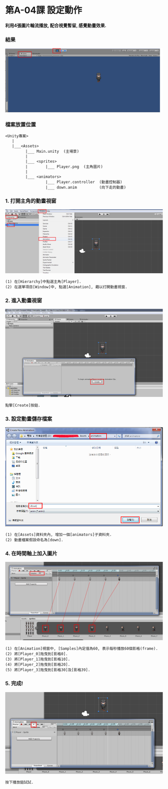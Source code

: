# 第A-04課 設定動作

#### 利用4張圖片輪流播放, 配合視覺暫留, 感覺動畫效果.


### 結果
![GitHub Logo](/screen/img04.png)


### 檔案放置位置
```
<Unity專案>
   |  
   |___<Assets>
         |___ Main.unity  (主場景)  
         |
         |___ <sprites>
         |        |___ Player.png  (主角圖片)   
         |        
         |___ <animators>
                  |___ Player.controller  (動畫控制器)     
                  |___ down.anim          (向下走的動畫)                      
```


### 1. 打開主角的動畫視窗

![GitHub Logo](/screen/img04-01.png)

```
(1) 在[Hierarchy]中點選主角[Player].
(2) 在選單項目[Window]中, 點選[Animation], 藉以打開動畫視窗.
```

### 2. 進入動畫視窗

![GitHub Logo](/screen/img04-02.png)

```
點擊[Create]按鈕.
```


### 3. 設定動畫儲存檔案

![GitHub Logo](/screen/img04-03.png)

```
(1) 在[Assets]資料夾內, 增加一個[animators]子資料夾.
(2) 動畫檔案假設命名為[down].
```


### 4. 在時間軸上加入圖片 

![GitHub Logo](/screen/img04-04.png)

```
(1) 在[Animation]視窗中, [Samples]內定值為60, 表示每秒播放60個影格(frame).
(2) 將[Player_0]拖曳到[影格0].
(3) 將[Player_1]拖曳到[影格10].
(4) 將[Player_2]拖曳到[影格20].
(5) 將[Player_3]拖曳到[影格30]及[影格39].
```

### 5. 完成! 

![GitHub Logo](/screen/img04-05.png)

```
按下播放鈕試試.
```
